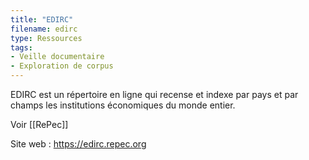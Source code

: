 ```yaml
---
title: "EDIRC"
filename: edirc
type: Ressources
tags:
- Veille documentaire
- Exploration de corpus
---
```


EDIRC est un répertoire en ligne qui recense et indexe par pays et par champs les institutions économiques du monde entier.

Voir [[RePec]]

Site web : <https://edirc.repec.org>

